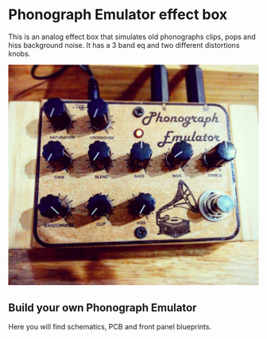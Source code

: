 # Phonograph Emulator effect box

This is an analog effect box that simulates old phonographs clips, pops and hiss background noise. It has a 3 band eq and two different distortions knobs.

![alt text](https://raw.githubusercontent.com/ernesto-g/PhonographEmulator/master/Pictures/pic1.jpg)


## Build your own Phonograph Emulator

Here you will find schematics, PCB and front panel blueprints. 
